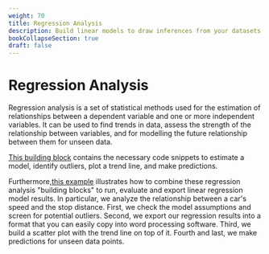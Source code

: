 ```yaml
---
weight: 70
title: Regression Analysis
description: Build linear models to draw inferences from your datasets
bookCollapseSection: true
draft: false
---
```


# Regression Analysis

Regression analysis is a set of statistical methods used for the estimation of relationships between a dependent variable and one or more independent variables. It can be used to find trends in data, assess the strength of the relationship between variables, and for modelling the future relationship between them for unseen data.


[This building block](https://tilburgsciencehub.com/building-blocks/analyze-data/regressions/regression-analysis/) contains the necessary code snippets to estimate a model, identify outliers, plot a trend line, and make predictions.

Furthermore,[this example](https://tilburgsciencehub.com/examples/exploring-regression-results/) illustrates how to combine these regression analysis "building blocks" to run, evaluate and export linear regression model results. In particular, we analyze the relationship between a car's speed and the stop distance. First, we check the model assumptions and screen for potential outliers. Second, we export our regression results into a format that you can easily copy into word processing software. Third, we build a scatter plot with the trend line on top of it. Fourth and last, we make predictions for unseen data points.

<!--
# Tutorial: Regression Analysis

## Prerequisites
* ...

## Learning goals

* Build linear and logistic regression models with multiple explanatory variables
* Make inferential claims about models using least square estimation
* Quantify uncertainty with confidence intervals
* Examine the impact of categorical data and interactions

## Data Challenge
- View the [Regression Analysis - Data Challenge](regression-analysis.html)
- Download the zip [file](regression-analysis-skeleton.zip). Then, open the skeleton file in RStudio, fill out your answers, and submit your work!!
-->

